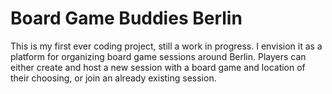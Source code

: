 # Board Game Buddies Berlin

This is my first ever coding project, still a work in progress. I envision it as a platform for organizing board game sessions around Berlin. Players can either create and host a new session with a board game and location of their choosing, or join an already existing session.
